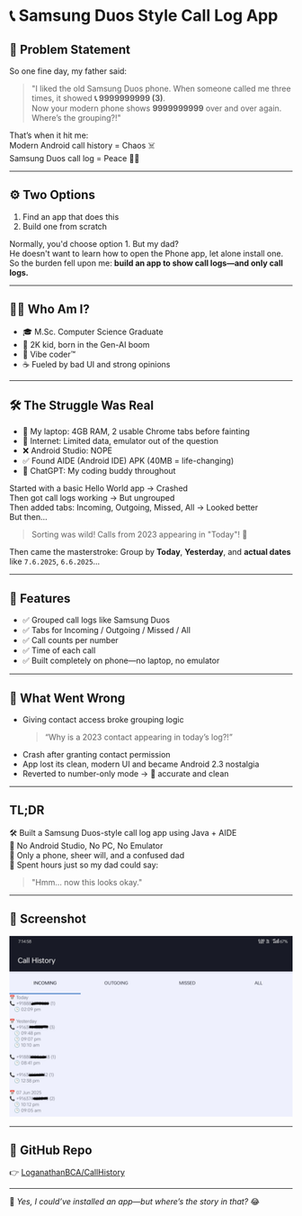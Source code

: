 # 📞 Samsung Duos Style Call Log App

## 🤔 Problem Statement

So one fine day, my father said:  
> "I liked the old Samsung Duos phone. When someone called me three times, it showed **📞 9999999999 (3)**.  
> Now your modern phone shows **9999999999** over and over again. Where’s the grouping?!"

That’s when it hit me:  
Modern Android call history = Chaos ☠️  
Samsung Duos call log = Peace 🧘‍♂️

---

## ⚙️ Two Options

1. Find an app that does this  
2. Build one from scratch  

Normally, you'd choose option 1. But my dad?  
He doesn't want to learn how to open the Phone app, let alone install one.  
So the burden fell upon me: **build an app to show call logs—and only call logs.**

---

## 🙋‍♂️ Who Am I?

- 🎓 M.Sc. Computer Science Graduate  
- 🧠 2K kid, born in the Gen-AI boom  
- 🎯 Vibe coder™  
- ☕ Fueled by bad UI and strong opinions

---

## 🛠️ The Struggle Was Real

- 🪫 My laptop: 4GB RAM, 2 usable Chrome tabs before fainting  
- 📴 Internet: Limited data, emulator out of the question  
- ❌ Android Studio: NOPE  
- ✅ Found AIDE (Android IDE) APK (40MB = life-changing)  
- 🤝 ChatGPT: My coding buddy throughout

Started with a basic Hello World app → Crashed  
Then got call logs working → But ungrouped  
Then added tabs: Incoming, Outgoing, Missed, All → Looked better  
But then…  
> Sorting was wild! Calls from 2023 appearing in "Today"! 😤

Then came the masterstroke: Group by **Today**, **Yesterday**, and **actual dates** like `7.6.2025`, `6.6.2025`...

---

## 🎉 Features

- ✅ Grouped call logs like Samsung Duos
- ✅ Tabs for Incoming / Outgoing / Missed / All
- ✅ Call counts per number
- ✅ Time of each call
- ✅ Built completely on phone—no laptop, no emulator

---

## 🐛 What Went Wrong

- Giving contact access broke grouping logic  
  > “Why is a 2023 contact appearing in today’s log?!”  
- Crash after granting contact permission  
- App lost its clean, modern UI and became Android 2.3 nostalgia  
- Reverted to number-only mode → 💯 accurate and clean

---

## TL;DR

🛠️ Built a Samsung Duos-style call log app using Java + AIDE  
📵 No Android Studio, No PC, No Emulator  
📱 Only a phone, sheer will, and a confused dad  
🤣 Spent hours just so my dad could say:  
> "Hmm… now this looks okay."

---

## 📸 Screenshot

![screenshot](https://github.com/LoganathanBCA/CallHistory/blob/main/call%20history%20app%20screenshot.jpg?raw=true)

---

## 🔗 GitHub Repo

👉 [LoganathanBCA/CallHistory](https://github.com/LoganathanBCA/CallHistory)

---

📝 _Yes, I could’ve installed an app—but where’s the story in that?_ 😂
